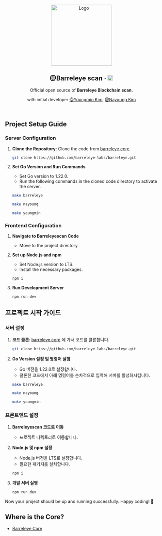 <br/>

<div align="center">
  <a href="https://github.com/toss/nestjs-aop">
    <img src="https://github.com/k930503/k930503/assets/48827393/15d2445b-b46f-4056-92c8-6ec18115f29e" alt="Logo"  height="200">
  </a>

  <br />

  <h2>@Barreleye scan &middot; <img src="https://img.shields.io/badge/npm package-@lts-success" alt="npm" height="18"/></h2>

  <p align="center">
   Official open source of <b>Barreleye Blockchain scan. </b>

 
  with initial developer [@Youngmin Kim](https://github.com/k930503), [@Nayoung Kim](https://github.com/usiyoung)

  
</a></h6>
  </p>
</div>

<br>

## Project Setup Guide

### Server Configuration

1. **Clone the Repository**: Clone the code from [barreleye core](https://github.com/barreleye-labs/barreleye).
   
   ```bash
   git clone https://github.com/barreleye-labs/barreleye.git
   ```

2. **Set Go Version and Run Commands**
   - Set Go version to 1.22.0.
   - Run the following commands in the cloned code directory to activate the server.
   
   ```bash
   make barreleye

   make nayoung

   make youngmin
   ```

### Frontend Configuration

1. **Navigate to Barreleyescan Code**
   - Move to the project directory.

2. **Set up Node.js and npm**
   - Set Node.js version to LTS.
   - Install the necessary packages.
   ```bash
   npm i 
   ```

3. **Run Development Server**
   ```bash
   npm run dev
   ```


## 프로젝트 시작 가이드

### 서버 설정

1. **코드 클론**: [barreleye core](https://github.com/barreleye-labs/barreleye) 에 가서 코드를 클론합니다.
     
   ```bash
   git clone https://github.com/barreleye-labs/barreleye.git
   ```

2. **Go Version 설정 및 명령어 실행**
   - Go 버전을 1.22.0로 설정합니다.
   - 클론한 코드에서 아래 명령어를 순차적으로 입력해 서버를 활성화시킵니다.

   ```bash
   make barreleye

   make nayoung

   make youngmin
   ```

### 프론트엔드 설정

1. **Barreleyescan 코드로 이동**
   - 프로젝트 디렉토리로 이동합니다.

2. **Node.js 및 npm 설정**
   - Node.js 버전을 LTS로 설정합니다.
   - 필요한 패키지를 설치합니다.
   ```bash
   npm i 
   ```

3. **개발 서버 실행**
   ```bash
   npm run dev
   ```

Now your project should be up and running successfully. Happy coding! 🚀

## Where is the Core?
- [Barreleye Core](https://github.com/barreleye-labs/barreleye)

